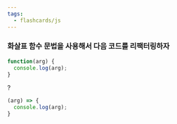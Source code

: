 ```yaml
---
tags:
  - flashcards/js
---
```

### 화살표 함수 문법을 사용해서 다음 코드를 리팩터링하자
```js
function(arg) { 
  console.log(arg);
}
```
?
``` js
(arg) => {
  console.log(arg);
}
```